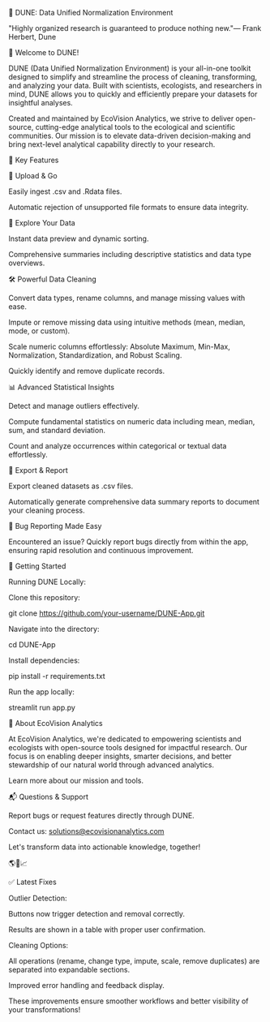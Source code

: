 🌵 DUNE: Data Unified Normalization Environment

"Highly organized research is guaranteed to produce nothing new."— Frank Herbert, Dune

🧹 Welcome to DUNE!

DUNE (Data Unified Normalization Environment) is your all-in-one toolkit designed to simplify and streamline the process of cleaning, transforming, and analyzing your data. Built with scientists, ecologists, and researchers in mind, DUNE allows you to quickly and efficiently prepare your datasets for insightful analyses.

Created and maintained by EcoVision Analytics, we strive to deliver open-source, cutting-edge analytical tools to the ecological and scientific communities. Our mission is to elevate data-driven decision-making and bring next-level analytical capability directly to your research.

🚀 Key Features

📂 Upload & Go

Easily ingest .csv and .Rdata files.

Automatic rejection of unsupported file formats to ensure data integrity.

🔎 Explore Your Data

Instant data preview and dynamic sorting.

Comprehensive summaries including descriptive statistics and data type overviews.

🛠️ Powerful Data Cleaning

Convert data types, rename columns, and manage missing values with ease.

Impute or remove missing data using intuitive methods (mean, median, mode, or custom).

Scale numeric columns effortlessly: Absolute Maximum, Min-Max, Normalization, Standardization, and Robust Scaling.

Quickly identify and remove duplicate records.

📊 Advanced Statistical Insights

Detect and manage outliers effectively.

Compute fundamental statistics on numeric data including mean, median, sum, and standard deviation.

Count and analyze occurrences within categorical or textual data effortlessly.

💾 Export & Report

Export cleaned datasets as .csv files.

Automatically generate comprehensive data summary reports to document your cleaning process.

🐞 Bug Reporting Made Easy

Encountered an issue? Quickly report bugs directly from within the app, ensuring rapid resolution and continuous improvement.

📖 Getting Started

Running DUNE Locally:

Clone this repository:

git clone https://github.com/your-username/DUNE-App.git

Navigate into the directory:

cd DUNE-App

Install dependencies:

pip install -r requirements.txt

Run the app locally:

streamlit run app.py

🌿 About EcoVision Analytics

At EcoVision Analytics, we're dedicated to empowering scientists and ecologists with open-source tools designed for impactful research. Our focus is on enabling deeper insights, smarter decisions, and better stewardship of our natural world through advanced analytics.

Learn more about our mission and tools.

📬 Questions & Support

Report bugs or request features directly through DUNE.

Contact us: solutions@ecovisionanalytics.com

Let's transform data into actionable knowledge, together!

🌎🌱📈

✅ Latest Fixes

Outlier Detection:

Buttons now trigger detection and removal correctly.

Results are shown in a table with proper user confirmation.

Cleaning Options:

All operations (rename, change type, impute, scale, remove duplicates) are separated into expandable sections.

Improved error handling and feedback display.

These improvements ensure smoother workflows and better visibility of your transformations!